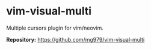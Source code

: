 # vim-visual-multi

Multiple cursors plugin for vim/neovim.

**Repository:** <https://github.com/mg979/vim-visual-multi>
